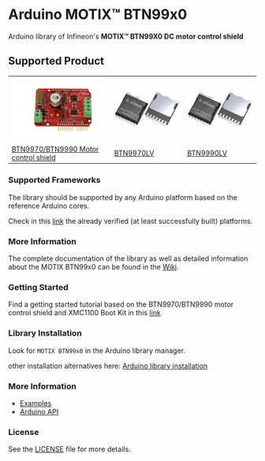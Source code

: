 # Arduino MOTIX™ BTN99x0

Arduino library of Infineon's **MOTIX™ BTN99X0 DC motor control shield**

## Supported Product

<table>
    <tr>
        <td><img src="docs/img/btn99x0_shield.png" width="200"></td>
        <td><img src="docs/img/btn99x0_chip.png" width="200"></td>
        <td><img src="docs/img/btn99x0_chip.png" width="200"></td>
    </tr>
    <tr>
        <td style="test-align : center"><a href="https://arduino-motix-btn99x0.readthedocs.io/en/latest/hw-platforms.html">BTN9970/BTN9990 Motor control shield</a></td>
        <td style="test-align : center"><a href="https://arduino-motix-btn99x0.readthedocs.io/en/latest/hw-platforms.html">BTN9970LV </a></td>
        <td style="test-align : center"><a href="https://arduino-motix-btn99x0.readthedocs.io/en/latest/hw-platforms.html">BTN9990LV </a></td>
    </tr>
</table>


### Supported Frameworks

The library should be supported by any Arduino platform based on the reference Arduino cores.

Check in this [link](https://arduino-motix-btn99x0.readthedocs.io/en/latest/hw-platforms.html) the already verified (at least successfully built) platforms.

### More Information

The complete documentation of the library as well as detailed information about the MOTIX BTN99x0 can be found in the [Wiki](https://arduino-motix-btn99x0.readthedocs.io/en/latest/index.html).

### Getting Started

Find a getting started tutorial based on the  BTN9970/BTN9990 motor control shield and XMC1100 Boot Kit in this [link](https://arduino-motix-btn99x0.readthedocs.io/en/latest/getting-started.html)

### Library Installation

Look for ```MOTIX BTN99x0``` in the Arduino library manager.

other installation alternatives here: [Arduino library installation](https://arduino-motix-btn99x0.readthedocs.io/en/latest/lib-install.html)

### More Information

* <a href="https://arduino-motix-btn99x0.readthedocs.io/en/latest/examples.html">Examples</a><br>
* <a href="https://arduino-motix-btn99x0.readthedocs.io/en/latest/api-ref.html">Arduino API</a><br>

### License

See the [LICENSE](LICENSE.md) file for more details.


